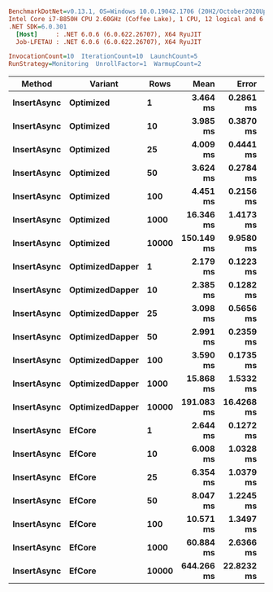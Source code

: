 ``` ini

BenchmarkDotNet=v0.13.1, OS=Windows 10.0.19042.1706 (20H2/October2020Update)
Intel Core i7-8850H CPU 2.60GHz (Coffee Lake), 1 CPU, 12 logical and 6 physical cores
.NET SDK=6.0.301
  [Host]     : .NET 6.0.6 (6.0.622.26707), X64 RyuJIT
  Job-LFETAU : .NET 6.0.6 (6.0.622.26707), X64 RyuJIT

InvocationCount=10  IterationCount=10  LaunchCount=5  
RunStrategy=Monitoring  UnrollFactor=1  WarmupCount=2  

```
|      Method |         Variant |  Rows |       Mean |      Error |     StdDev |     Median |        Min |        Max |
|------------ |---------------- |------ |-----------:|-----------:|-----------:|-----------:|-----------:|-----------:|
| **InsertAsync** |       **Optimized** |     **1** |   **3.464 ms** |  **0.2861 ms** |  **0.5779 ms** |   **3.278 ms** |   **2.653 ms** |   **5.527 ms** |
| **InsertAsync** |       **Optimized** |    **10** |   **3.985 ms** |  **0.3870 ms** |  **0.7817 ms** |   **3.893 ms** |   **3.007 ms** |   **7.431 ms** |
| **InsertAsync** |       **Optimized** |    **25** |   **4.009 ms** |  **0.4441 ms** |  **0.8971 ms** |   **3.692 ms** |   **2.861 ms** |   **6.310 ms** |
| **InsertAsync** |       **Optimized** |    **50** |   **3.624 ms** |  **0.2784 ms** |  **0.5624 ms** |   **3.478 ms** |   **3.113 ms** |   **6.618 ms** |
| **InsertAsync** |       **Optimized** |   **100** |   **4.451 ms** |  **0.2156 ms** |  **0.4355 ms** |   **4.376 ms** |   **3.881 ms** |   **5.896 ms** |
| **InsertAsync** |       **Optimized** |  **1000** |  **16.346 ms** |  **1.4173 ms** |  **2.8630 ms** |  **15.559 ms** |  **12.420 ms** |  **23.981 ms** |
| **InsertAsync** |       **Optimized** | **10000** | **150.149 ms** |  **9.9580 ms** | **20.1157 ms** | **144.615 ms** | **120.848 ms** | **216.298 ms** |
| **InsertAsync** | **OptimizedDapper** |     **1** |   **2.179 ms** |  **0.1223 ms** |  **0.2470 ms** |   **2.140 ms** |   **1.784 ms** |   **3.356 ms** |
| **InsertAsync** | **OptimizedDapper** |    **10** |   **2.385 ms** |  **0.1282 ms** |  **0.2589 ms** |   **2.292 ms** |   **1.919 ms** |   **3.093 ms** |
| **InsertAsync** | **OptimizedDapper** |    **25** |   **3.098 ms** |  **0.5656 ms** |  **1.1425 ms** |   **2.638 ms** |   **2.143 ms** |   **7.595 ms** |
| **InsertAsync** | **OptimizedDapper** |    **50** |   **2.991 ms** |  **0.2359 ms** |  **0.4766 ms** |   **2.856 ms** |   **2.387 ms** |   **4.512 ms** |
| **InsertAsync** | **OptimizedDapper** |   **100** |   **3.590 ms** |  **0.1735 ms** |  **0.3504 ms** |   **3.531 ms** |   **3.020 ms** |   **4.848 ms** |
| **InsertAsync** | **OptimizedDapper** |  **1000** |  **15.868 ms** |  **1.5332 ms** |  **3.0971 ms** |  **14.824 ms** |  **12.404 ms** |  **24.100 ms** |
| **InsertAsync** | **OptimizedDapper** | **10000** | **191.083 ms** | **16.4268 ms** | **33.1830 ms** | **179.792 ms** | **152.891 ms** | **308.261 ms** |
| **InsertAsync** |          **EfCore** |     **1** |   **2.644 ms** |  **0.1272 ms** |  **0.2570 ms** |   **2.587 ms** |   **2.310 ms** |   **3.534 ms** |
| **InsertAsync** |          **EfCore** |    **10** |   **6.008 ms** |  **1.0328 ms** |  **2.0864 ms** |   **7.034 ms** |   **2.438 ms** |   **8.477 ms** |
| **InsertAsync** |          **EfCore** |    **25** |   **6.354 ms** |  **1.0379 ms** |  **2.0966 ms** |   **7.214 ms** |   **3.058 ms** |   **9.491 ms** |
| **InsertAsync** |          **EfCore** |    **50** |   **8.047 ms** |  **1.2245 ms** |  **2.4736 ms** |   **8.438 ms** |   **4.818 ms** |  **20.100 ms** |
| **InsertAsync** |          **EfCore** |   **100** |  **10.571 ms** |  **1.3497 ms** |  **2.7264 ms** |  **10.956 ms** |   **6.830 ms** |  **23.855 ms** |
| **InsertAsync** |          **EfCore** |  **1000** |  **60.884 ms** |  **2.6366 ms** |  **5.3261 ms** |  **60.319 ms** |  **51.398 ms** |  **74.814 ms** |
| **InsertAsync** |          **EfCore** | **10000** | **644.266 ms** | **22.8232 ms** | **46.1039 ms** | **639.566 ms** | **580.672 ms** | **739.186 ms** |
